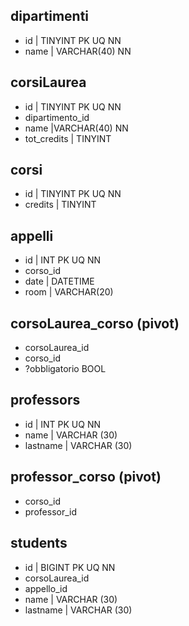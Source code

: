 ## dipartimenti

- id | TINYINT PK UQ NN
- name | VARCHAR(40) NN

## corsiLaurea

- id | TINYINT PK UQ NN
- dipartimento_id
- name |VARCHAR(40) NN
- tot_credits | TINYINT

## corsi

- id | TINYINT PK UQ NN
- credits | TINYINT

## appelli

- id | INT PK UQ NN
- corso_id
- date | DATETIME
- room | VARCHAR(20)

## corsoLaurea_corso (pivot)

- corsoLaurea_id
- corso_id
- ?obbligatorio BOOL

## professors

- id | INT PK UQ NN
- name | VARCHAR (30)
- lastname | VARCHAR (30)

## professor_corso (pivot)

- corso_id
- professor_id

## students

- id | BIGINT PK UQ NN
- corsoLaurea_id
- appello_id
- name | VARCHAR (30)
- lastname | VARCHAR (30)
